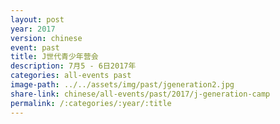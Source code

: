```yaml
---
layout: post
year: 2017
version: chinese
event: past
title: J世代青少年营会
description: 7月5 - 6日2017年
categories: all-events past
image-path: ../../assets/img/past/jgeneration2.jpg
share-link: chinese/all-events/past/2017/j-generation-camp
permalink: /:categories/:year/:title
---
```

